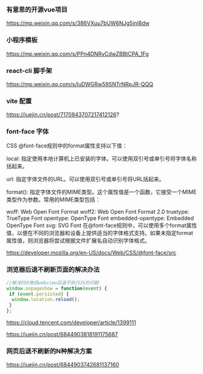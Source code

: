 
### 有意思的开源vue项目
https://mp.weixin.qq.com/s/386VXuu7bUW6NJg5jnI8dw

### 小程序模板
https://mp.weixin.qq.com/s/PPn4DNRyCdwZBBtCPA_1Fg


### react-cli 脚手架
https://mp.weixin.qq.com/s/luDWGRw59SNTrNRpJR-QQQ


### vite 配置
https://juejin.cn/post/7170843707217412126?


### font-face 字体

CSS @font-face规则中的format属性支持以下值：

local: 指定使用本地计算机上已安装的字体。可以使用双引号或单引号将字体名称括起来。

url: 指定字体文件的URL。可以使用双引号或单引号将URL括起来。

format(): 指定字体文件的MIME类型。这个属性值是一个函数，它接受一个MIME类型作为参数。常用的MIME类型包括：

woff: Web Open Font Format
woff2: Web Open Font Format 2.0
truetype: TrueType Font
opentype: OpenType Font
embedded-opentype: Embedded OpenType Font
svg: SVG Font
在@font-face规则中，可以使用多个format属性值，以便在不同的浏览器和设备上提供适当的字体格式支持。如果未指定format属性值，则浏览器将尝试根据文件扩展名自动识别字体格式。

https://developer.mozilla.org/en-US/docs/Web/CSS/@font-face/src


### 浏览器后退不刷新页面的解决办法

```js
//解决IOS微信webview后退不执行JS的问题
window.onpageshow = function(event) {
 if (event.persisted) {
  window.location.reload();
 }
};
```
https://cloud.tencent.com/developer/article/1399111

https://juejin.cn/post/6844903818191175687

### 网页后退不刷新的N种解决方案
https://juejin.cn/post/6844903742681137160
